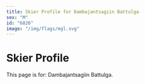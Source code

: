 ```yaml
---
title: Skier Profile for Dambajantsagiin Battulga
sex: "M"
id: "6826"
image: "/img/flags/mgl.svg" 
---
```


# Skier Profile

This page is for: Dambajantsagiin Battulga.
    